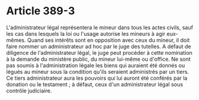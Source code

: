 # Article 389-3

L'administrateur légal représentera le mineur dans tous les actes civils, sauf les cas dans lesquels la loi ou l'usage autorise les mineurs à agir eux-mêmes.   Quand ses intérêts sont en opposition avec ceux du mineur, il doit faire nommer un administrateur ad hoc par le juge des tutelles. A défaut de diligence de l'administrateur légal, le juge peut procéder à cette nomination à la demande du ministère public, du mineur lui-même ou d'office.   Ne sont pas soumis à l'administration légale les biens qui auraient été donnés ou légués au mineur sous la condition qu'ils seraient administrés par un tiers. Ce tiers administrateur aura les pouvoirs qui lui auront été conférés par la donation ou le testament ; à défaut, ceux d'un administrateur légal sous contrôle judiciaire.